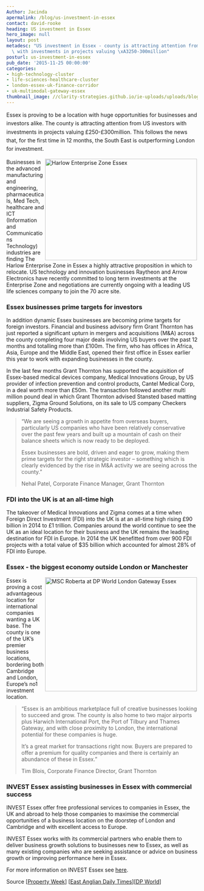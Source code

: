 ```yaml
---
Author: Jacinda
apermalink: /blog/us-investment-in-essex
contact: david-rooke
heading: US investment in Essex
hero_image: null
layout: post
metadesc: "US investment in Essex - county is attracting attention from US investors\
  \ with investments in projects valuing \xA3250-300million"
posturl: us-investment-in-essex
pub_date: '2015-11-25 00:00:00'
categories:
- high-technology-cluster
- life-sciences-healthcare-cluster
- london-essex-uk-finance-corridor
- uk-multimodal-gateway-essex
thumbnail_image: //clarity-strategies.github.io/ie-uploads/uploads/blog/Visteon_mini.jpg
---
```


<p><span style='line-height: 1.6;'>Essex is proving to be a location with huge opportunities for businesses and investors alike. The county is attracting attention from US investors with investments in projects valuing £250-£300million. This follows the news that, for the first time in 12 months, the South East is outperforming London for investment.</span></p><p><img alt='Harlow Enterprise Zone Essex' src='//clarity-strategies.github.io/ie-uploads/uploads/blog/Harlow_ez_400.jpg' style='width: 400px; height: 267px; margin-left: 2px; margin-right: 2px; float: right;'/>Businesses in the advanced manufacturing and engineering, pharmaceuticals, Med Tech, healthcare and ICT (Information and Communications Technology) industries are finding The Harlow Enterprise Zone in Essex a highly attractive proposition in which to relocate. US technology and innovation businesses Raytheon and Arrow Electronics have recently committed to long term investments at the Enterprise Zone and negotiations are currently ongoing with a leading US life sciences company to join the 70 acre site.</p><h3>Essex businesses prime targets for investors</h3><p>In addition dynamic Essex businesses are becoming prime targets for foreign investors. Financial and business advisory firm Grant Thornton has just reported a significant upturn in mergers and acquisitions (M&amp;A) across the county completing four major deals involving US buyers over the past 12 months and totalling more than £100m. The firm, who has offices in Africa, Asia, Europe and the Middle East, opened their first office in Essex earlier this year to work with expanding businesses in the county.</p><p>In the last few months Grant Thornton has supported the acquisition of Essex-based medical devices company, Medical Innovations Group, by US provider of infection prevention and control products, Cantel Medical Corp, in a deal worth more than £50m. The transaction followed another multi million pound deal in which Grant Thornton advised Stansted based matting suppliers, Zigma Ground Solutions, on its sale to US company Checkers Industrial Safety Products.</p><blockquote><p>“We are seeing a growth in appetite from overseas buyers, particularly US companies who have been relatively conservative over the past few years and built up a mountain of cash on their balance sheets which is now ready to be deployed.</p><p>Essex businesses are bold, driven and eager to grow, making them prime targets for the right strategic investor – something which is clearly evidenced by the rise in M&amp;A activity we are seeing across the county.”</p><p>Nehal Patel, Corporate Finance Manager, Grant Thornton</p></blockquote><h3>FDI into the UK is at an all-time high</h3><p>The takeover of Medical Innovations and Zigma comes at a time when Foreign Direct Investment (FDI) into the UK is at an all-time high rising £90 billion in 2014 to £1 trillion. Companies around the world continue to see the UK as an ideal location for their business and the UK remains the leading destination for FDI in Europe. In 2014 the UK benefitted from over 900 FDI projects with a total value of $35 billion which accounted for almost 28% of FDI into Europe.</p><h3>Essex - the biggest economy outside London or Manchester</h3><p><img alt='MSC Roberta at DP World London Gateway Essex' src='//clarity-strategies.github.io/ie-uploads/uploads/blog/Msc_roberta_400.jpg' style='width: 400px; height: 300px; margin-left: 2px; margin-right: 2px; float: right;'/>Essex is proving a cost advantageous location for international companies wanting a UK base. The county is one of the UK’s premier business locations, bordering both Cambridge and London, Europe’s no1 investment location.</p><blockquote><p>“Essex is an ambitious marketplace full of creative businesses looking to succeed and grow. The county is also home to two major airports plus Harwich International Port, the Port of Tilbury and Thames Gateway, and with close proximity to London, the international potential for these companies is huge.</p><p>It’s a great market for transactions right now. Buyers are prepared to offer a premium for quality companies and there is certainly an abundance of these in Essex.”</p><p>Tim Blois, Corporate Finance Director, Grant Thornton</p></blockquote><h3>INVEST Essex assisting businesses in Essex with commercial success</h3><p>INVEST Essex offer free professional services to companies in Essex, the UK and abroad to help those companies to maximise the commercial opportunities of a business location on the doorstep of London and Cambridge and with excellent access to Europe.</p><p>INVEST Essex works with its commercial partners who enable them to deliver business growth solutions to businesses new to Essex, as well as many existing companies who are seeking assistance or advice on business growth or improving performance here in Essex.</p><p>For more information on INVEST Essex see <a href='../index.html' target='_blank'>here</a>.</p><p>Source [<a href='http://m.propertyweek.com/data/investment-in-the-regions-tops-london/5077569.article'>Property Week</a>] [<a href='http://www.eadt.co.uk/business/essex_a_prime_target_for_overseas_investors_1_4299409'>East Anglian Daily Times</a>][<a href='http://www.londongateway.com/media-page/press-releases/msc-australia-express-service-begins-calling-dp-world-london-gateway-port/' target='_blank'>DP World</a>]</p>